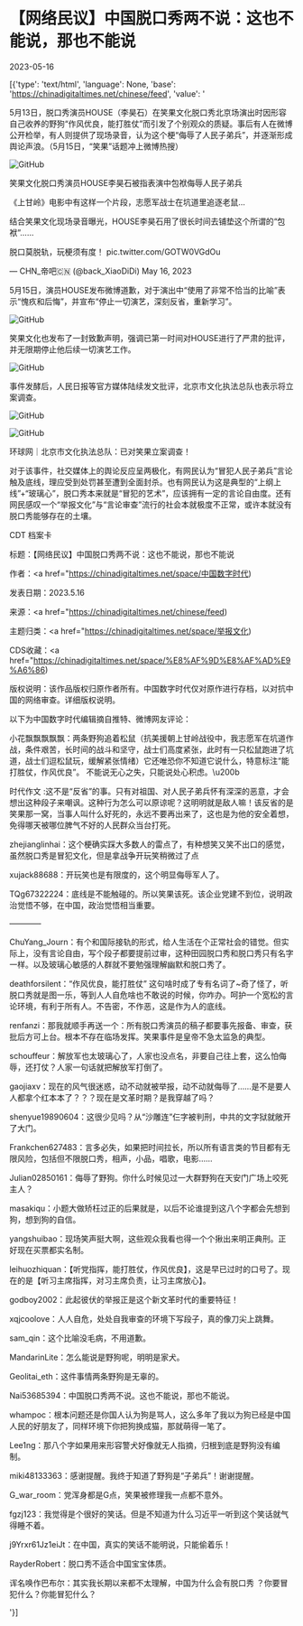# 【网络民议】中国脱口秀两不说：这也不能说，那也不能说

2023-05-16

[{'type': 'text/html', 'language': None, 'base': 'https://chinadigitaltimes.net/chinese/feed', 'value': '

5月13日，脱口秀演员HOUSE（李昊石）在笑果文化脱口秀北京场演出时因形容自己收养的野狗“作风优良，能打胜仗”而引发了个别观众的质疑。事后有人在微博公开检举，有人则提供了现场录音，认为这个梗“侮辱了人民子弟兵”，并逐渐形成舆论声浪。（5月15日，“笑果”话题冲上微博热搜）

![GitHub](https://chinadigitaltimes.net/chinese/files/2023/05/image-1684232209337.png)



笑果文化脱口秀演员HOUSE李昊石被指表演中包袱侮辱人民子弟兵

《上甘岭》电影中有这样一个片段，志愿军战士在坑道里追逐老鼠…

结合笑果文化现场录音曝光，HOUSE李昊石用了很长时间去铺垫这个所谓的“包袱”……

脱口莫脱轨，玩梗须有度！ pic.twitter.com/GOTW0VGdOu

&mdash; CHN_帝吧🇨🇳 (@back_XiaoDiDi) May 16, 2023



5月15日，演员HOUSE发布微博道歉，对于演出中“使用了非常不恰当的比喻”表示“愧疚和后悔”，并宣布“停止一切演艺，深刻反省，重新学习”。

![GitHub](https://chinadigitaltimes.net/chinese/files/2023/05/image-1684233051697.png)

笑果文化也发布了一封致歉声明，强调已第一时间对HOUSE进行了严肃的批评，并无限期停止他后续一切演艺工作。

![GitHub](https://chinadigitaltimes.net/chinese/files/2023/05/image-1684233168324.png)

事件发酵后，人民日报等官方媒体陆续发文批评，北京市文化执法总队也表示将立案调查。

![GitHub](https://chinadigitaltimes.net/chinese/files/2023/05/image-1684233344406.png)

![GitHub](https://chinadigitaltimes.net/chinese/files/2023/05/image-1684233392490.png)



环球网｜北京市文化执法总队：已对笑果立案调查！



对于该事件，社交媒体上的舆论反应呈两极化，有网民认为“冒犯人民子弟兵”言论触及底线，理应受到处罚甚至遭到全面封杀。也有网民认为这是典型的“上纲上线”+“玻璃心”，脱口秀本来就是“冒犯的艺术”，应该拥有一定的言论自由度。还有网民感叹一个“举报文化”与“言论审查”流行的社会本就极度不正常，或许本就没有脱口秀能够存在的土壤。



CDT 档案卡

标题：【网络民议】中国脱口秀两不说：这也不能说，那也不能说

作者：<a href="https://chinadigitaltimes.net/space/中国数字时代)

发表日期：2023.5.16

来源：<a href="https://chinadigitaltimes.net/chinese/feed)

主题归类：<a href="https://chinadigitaltimes.net/space/举报文化)

CDS收藏：<a href="https://chinadigitaltimes.net/space/%E8%AF%9D%E8%AF%AD%E9%A6%86)

版权说明：该作品版权归原作者所有。中国数字时代仅对原作进行存档，以对抗中国的网络审查。详细版权说明。





以下为中国数字时代编辑摘自推特、微博网友评论：



小花飘飘飘飘飘：两条野狗追着松鼠（抗美援朝上甘岭战役中，我志愿军在坑道作战，条件艰苦，长时间的战斗和坚守，战士们高度紧张，此时有一只松鼠跑进了坑道，战士们逗松鼠玩，缓解紧张情绪）它还唯恐你不知道它说什么，特意标注“能打胜仗，作风优良”。 不能说无心之失，只能说处心积虑。\u200b

时代作文 :这不是“反省”的事。只有对祖国、对人民子弟兵怀有深深的恶意，才会想出这种段子来嘲讽。这种行为怎么可以原谅呢？这明明就是敌人嘛！该反省的是笑果那一窝，当事人叫什么好死的，永远不要再出来了，这也是为他的安全着想，免得哪天被哪位脾气不好的人民群众当台打死。

zhejianglinhai：这个梗确实踩大多数人的雷点了，有种想笑又笑不出口的感觉，虽然脱口秀是冒犯文化，但是拿战争开玩笑稍微过了点

xujack88688：开玩笑也是有限度的，这个明显侮辱军人了。

TQg67322224：底线是不能触碰的。所以笑果该死。该企业党建不到位，说明政治觉悟不够，在中国，政治觉悟相当重要。

————

ChuYang_Journ：有个和国际接轨的形式，给人生活在个正常社会的错觉。但实际上，没有言论自由，写个段子都要提前过审，这种田园脱口秀和脱口秀只有名字一样。以及玻璃心敏感的人群就不要勉强理解幽默和脱口秀了。

deathforsilent：“作风优良，能打胜仗” 这句啥时成了专有名词了~奇了怪了，听脱口秀就是图一乐，等到人人自危啥也不敢说的时候，你咋办。呵护一个宽松的言论环境，有利于所有人。不告密，不作恶，这是作为人的底线。

renfanzi：那我就顺手再送一个：所有脱口秀演员的稿子都要事先报备、审查，获批后方可上台。根本不存在临场发挥。笑果事件是皇帝不急太监急的典型。

schouffeur：解放军也太玻璃心了，人家也没点名，非要自己往上套，这么怕侮辱，还打仗？人家一句话就把解放军打倒了。

gaojiaxv：现在的风气很迷惑，动不动就被举报，动不动就侮辱了……是不是要人人都拿个红本本了？？？现在是文革时期？是我穿越了吗？

shenyue19890604：这很少见吗？从“沙雕连”仨字被判刑，中共的文字狱就敞开了大门。

Frankchen627483：言多必失，如果把时间拉长，所以所有语言类的节目都有无限风险，包括但不限脱口秀，相声，小品，唱歌，电影……

Julian02850161：侮辱了野狗。你什么时候见过一大群野狗在天安门广场上咬死主人？

masakiqu：小题大做矫枉过正的后果就是，以后不论谁提到这八个字都会先想到狗，想到狗的自信。

yangshuibao：现场笑声挺大啊，这些观众我看也得一个个揪出来明正典刑。正好现在买票都实名制。

leihuozhiquan：【听党指挥，能打胜仗，作风优良】，这是早已过时的口号了。现在的是【听习主席指挥，对习主席负责，让习主席放心】。

godboy2002：此起彼伏的举报正是这个新文革时代的重要特征！

xqjcoolove：人人自危，处处自我审查的环境下写段子，真的像刀尖上跳舞。

sam_qin：这个比喻没毛病，不用道歉。

MandarinLite：怎么能说是野狗呢，明明是家犬。

Geolitai_eth：这件事情两条野狗是无辜的。

Nai53685394：中国脱口秀两不说。这也不能说，那也不能说。

whampoc：根本问题还是你国人认为狗是骂人，这么多年了我以为狗已经是中国人民的好朋友了，同样环境下你把狗换成猫，那就萌得一笔了。

Lee1ng：那八个字如果用来形容警犬好像就无人指摘，归根到底是野狗没有编制。

miki48133363：感谢提醒。我终于知道了野狗是“子弟兵”！谢谢提醒。

G_war_room：党浑身都是G点，笑果被修理我一点都不意外。

fgzj123：我觉得是个很好的笑话。但是不知道为什么习近平一听到这个笑话就气得睡不着。

j9Yrxr61Jz1eiJt：在中国，真实的笑话不能明说，只能偷着乐！

RayderRobert：脱口秀不适合中国宝宝体质。

诨名唤作巴布尔：其实我长期以来都不太理解，中国为什么会有脱口秀 ？你要冒犯什么？你能冒犯什么？

'}]